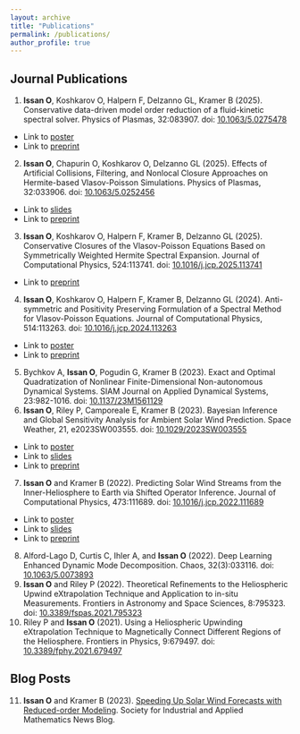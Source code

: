 ```yaml
---
layout: archive
title: "Publications"
permalink: /publications/
author_profile: true
---
```

## Journal Publications 
1. **Issan O**, Koshkarov O, Halpern F, Delzanno GL, Kramer B (2025). Conservative data-driven model order reduction of a fluid-kinetic spectral solver. Physics of Plasmas, 32:083907. doi: [10.1063/5.0275478](https://pubs.aip.org/aip/pop/article/32/8/083907/3361029/Conservative-projection-based-data-driven-model)
* Link to [poster](https://opaliss.github.io/opalissan//MORE24.pdf)
* Link to [preprint](https://arxiv.org/abs/2504.09682)
2. **Issan O**, Chapurin O, Koshkarov O, Delzanno GL (2025). Effects of Artificial Collisions, Filtering, and Nonlocal Closure Approaches on Hermite-based Vlasov-Poisson Simulations. Physics of Plasmas, 32:033906. doi: [10.1063/5.0252456](https://doi.org/10.1063/5.0252456)
* Link to [slides](https://opaliss.github.io/opalissan//Holland_group_meeting.pdf)
* Link to [preprint](https://arxiv.org/abs/2412.07073)
3. **Issan O**, Koshkarov O, Halpern F, Kramer B, Delzanno GL (2025). Conservative Closures of the Vlasov-Poisson Equations Based on Symmetrically Weighted Hermite Spectral Expansion. Journal of Computational Physics, 524:113741. doi: [10.1016/j.jcp.2025.113741](https://www.sciencedirect.com/science/article/pii/S0021999125000245?via%3Dihub)
* Link to [preprint](https://arxiv.org/abs/2407.09626)
4. **Issan O**, Koshkarov O, Halpern F, Kramer B, Delzanno GL (2024). Anti-symmetric and Positivity Preserving Formulation of a Spectral Method for Vlasov-Poisson Equations. Journal of Computational Physics, 514:113263. doi: [10.1016/j.jcp.2024.113263](https://doi.org/10.1016/j.jcp.2024.113263)
* Link to [poster](https://opaliss.github.io/opalissan//ISSS15_IPLES16_poster_vertical.pdf)
* Link to [preprint](https://arxiv.org/abs/2312.05439)
5. Bychkov A, **Issan O**, Pogudin G, Kramer B (2023). Exact and Optimal Quadratization of Nonlinear Finite-Dimensional Non-autonomous Dynamical Systems. SIAM Journal on Applied Dynamical Systems, 23:982-1016. doi: [10.1137/23M1561129](https://doi.org/10.1137/23M1561129)
6. **Issan O**, Riley P, Camporeale E, Kramer B (2023). Bayesian Inference and Global Sensitivity Analysis for Ambient Solar Wind Prediction. Space Weather, 21, e2023SW003555. doi: [10.1029/2023SW003555](https://agupubs.onlinelibrary.wiley.com/doi/10.1029/2023SW003555)
* Link to [poster](https://opaliss.github.io/opalissan//GEM_poster_Opal_2023.png)
* Link to [slides](https://opaliss.github.io/opalissan//MLHELIO_2025_SLIDES.pdf)
* Link to [preprint](https://arxiv.org/abs/2305.08009)
7. **Issan O** and Kramer B (2022). Predicting Solar Wind Streams from the Inner-Heliosphere to Earth via Shifted Operator Inference. Journal of Computational Physics, 473:111689. doi: [10.1016/j.jcp.2022.111689](https://www.sciencedirect.com/science/article/pii/S0021999122007525#!)
* Link to [poster](https://opaliss.github.io/opalissan//GEM_SHINE_poster_2022.png)
* Link to [slides](https://opaliss.github.io/opalissan//SW_sOpInf_Presentation_2022_SIAM.pdf)
* Link to [preprint](https://arxiv.org/abs/2203.13372)
8. Alford-Lago D, Curtis C, Ihler A, and **Issan O** (2022). Deep Learning Enhanced Dynamic Mode Decomposition. Chaos, 32(3):033116. doi: [10.1063/5.0073893](https://pubs.aip.org/aip/cha/article/32/3/033116/2835753/Deep-learning-enhanced-dynamic-mode-decomposition)
9. **Issan O** and Riley P (2022). Theoretical Refinements to the Heliospheric Upwind eXtrapolation Technique and Application to in-situ Measurements. Frontiers in Astronomy and Space Sciences, 8:795323. doi: [10.3389/fspas.2021.795323](https://www.frontiersin.org/articles/10.3389/fspas.2021.795323/full)
10. Riley P and **Issan O** (2021). Using a Heliospheric Upwinding eXtrapolation Technique to Magnetically Connect Different Regions of the Heliosphere. Frontiers in Physics, 9:679497. doi: [10.3389/fphy.2021.679497](https://www.frontiersin.org/articles/10.3389/fphy.2021.679497/full)

## Blog Posts
11. **Issan O** and Kramer B (2023). [Speeding Up Solar Wind Forecasts with Reduced-order Modeling](https://sinews.siam.org/Details-Page/speeding-up-solar-wind-forecasts-with-reduced-order-modeling). Society for Industrial and Applied Mathematics News Blog. 